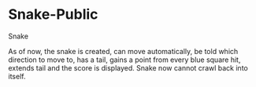 # Snake-Public
Snake

As of now, the snake is created, can move automatically, be told which direction to move to, has a tail, gains a point from every blue 
square hit, extends tail and the score is displayed. Snake now cannot crawl back into itself.
